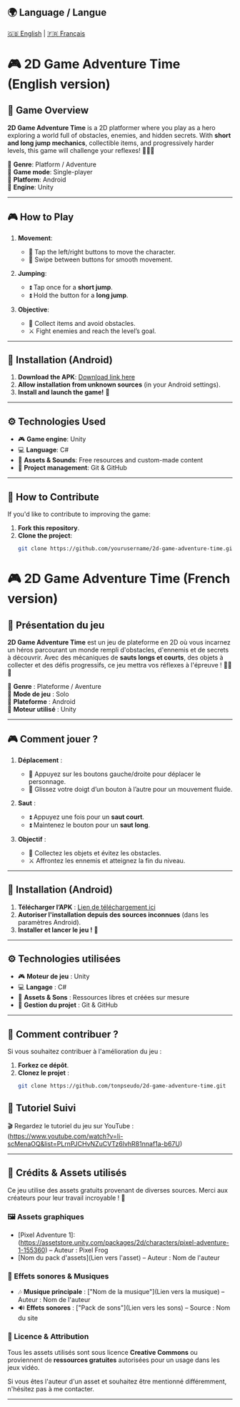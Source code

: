 ## 🌍 Language / Langue

[🇬🇧 English](#-english-version) | [🇫🇷 Français](#-version-française)

# 🎮 2D Game Adventure Time (English version)

## 📖 Game Overview
**2D Game Adventure Time** is a 2D platformer where you play as a hero exploring a world full of obstacles, enemies, and hidden secrets. With **short and long jump mechanics**, collectible items, and progressively harder levels, this game will challenge your reflexes! 🏃‍♂️💨

🔹 **Genre**: Platform / Adventure  
🔹 **Game mode**: Single-player  
🔹 **Platform**: Android  
🔹 **Engine**: Unity  

---

## 🎮 **How to Play**
1. **Movement**:
   - 🔹 Tap the left/right buttons to move the character.
   - 🔹 Swipe between buttons for smooth movement.

2. **Jumping**:
   - ⏫ Tap once for a **short jump**.
   - ⏫ Hold the button for a **long jump**.

3. **Objective**:
   - 💎 Collect items and avoid obstacles.
   - ⚔️ Fight enemies and reach the level’s goal.

---

## 📲 **Installation (Android)**
1. **Download the APK**: [Download link here]()
2. **Allow installation from unknown sources** (in your Android settings).
3. **Install and launch the game!** 🚀

---

## ⚙️ **Technologies Used**
- 🎮 **Game engine**: Unity  
- 💻 **Language**: C#  
- 🎵 **Assets & Sounds**: Free resources and custom-made content  
- 📂 **Project management**: Git & GitHub  

---

## 🚀 **How to Contribute**
If you'd like to contribute to improving the game:
1. **Fork this repository**.
2. **Clone the project**:  
   ```sh
   git clone https://github.com/yourusername/2d-game-adventure-time.git

# 🎮 2D Game Adventure Time (French version)

## 📖 Présentation du jeu
**2D Game Adventure Time** est un jeu de plateforme en 2D où vous incarnez un héros parcourant un monde rempli d'obstacles, d'ennemis et de secrets à découvrir. Avec des mécaniques de **sauts longs et courts**, des objets à collecter et des défis progressifs, ce jeu mettra vos réflexes à l'épreuve ! 🏃‍♂️💨

🔹 **Genre** : Plateforme / Aventure  
🔹 **Mode de jeu** : Solo  
🔹 **Plateforme** : Android  
🔹 **Moteur utilisé** : Unity  

---

## 🎮 **Comment jouer ?**
1. **Déplacement** :
   - 🔹 Appuyez sur les boutons gauche/droite pour déplacer le personnage.
   - 🔹 Glissez votre doigt d’un bouton à l’autre pour un mouvement fluide.

2. **Saut** :
   - ⏫ Appuyez une fois pour un **saut court**.
   - ⏫ Maintenez le bouton pour un **saut long**.

3. **Objectif** :
   - 💎 Collectez les objets et évitez les obstacles.
   - ⚔️ Affrontez les ennemis et atteignez la fin du niveau.

---

## 📲 **Installation (Android)**
1. **Télécharger l’APK** : [Lien de téléchargement ici]()
2. **Autoriser l'installation depuis des sources inconnues** (dans les paramètres Android).
3. **Installer et lancer le jeu !** 🚀

---

## ⚙️ **Technologies utilisées**
- 🎮 **Moteur de jeu** : Unity
- 💻 **Langage** : C#  
- 🎵 **Assets & Sons** : Ressources libres et créées sur mesure  
- 📂 **Gestion du projet** : Git & GitHub  

---

## 🚀 **Comment contribuer ?**
Si vous souhaitez contribuer à l'amélioration du jeu :
1. **Forkez ce dépôt**.
2. **Clonez le projet** :  
   ```sh
   git clone https://github.com/tonpseudo/2d-game-adventure-time.git
## 🎥 Tutoriel Suivi
🎬 Regardez le tutoriel du jeu sur YouTube :  
(https://www.youtube.com/watch?v=Ii-scMenaOQ&list=PLrnPJCHvNZuCVTz6lvhR81nnaf1a-b67U)

---

## 🎨 Crédits & Assets utilisés
Ce jeu utilise des assets gratuits provenant de diverses sources. Merci aux créateurs pour leur travail incroyable ! 🙌  

### **🖼️ Assets graphiques**
- [Pixel Adventure 1]:(https://assetstore.unity.com/packages/2d/characters/pixel-adventure-1-155360) – Auteur : Pixel Frog
- [Nom du pack d'assets](Lien vers l'asset) – Auteur : Nom de l'auteur

### **🎵 Effets sonores & Musiques**
- 🎶 **Musique principale** : ["Nom de la musique"](Lien vers la musique) – Auteur : Nom de l'auteur  
- 🔊 **Effets sonores** : ["Pack de sons"](Lien vers les sons) – Source : Nom du site  

### **📜 Licence & Attribution**
Tous les assets utilisés sont sous licence **Creative Commons** ou proviennent de **ressources gratuites** autorisées pour un usage dans les jeux vidéo.  

Si vous êtes l'auteur d'un asset et souhaitez être mentionné différemment, n'hésitez pas à me contacter.  

---


